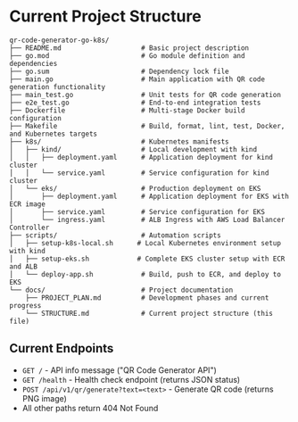 # Current Project Structure

```
qr-code-generator-go-k8s/
├── README.md                    # Basic project description
├── go.mod                       # Go module definition and dependencies
├── go.sum                       # Dependency lock file
├── main.go                      # Main application with QR code generation functionality
├── main_test.go                 # Unit tests for QR code generation
├── e2e_test.go                  # End-to-end integration tests
├── Dockerfile                   # Multi-stage Docker build configuration
├── Makefile                     # Build, format, lint, test, Docker, and Kubernetes targets
├── k8s/                         # Kubernetes manifests
│   ├── kind/                    # Local development with kind
│   │   ├── deployment.yaml      # Application deployment for kind cluster
│   │   └── service.yaml         # Service configuration for kind cluster
│   └── eks/                     # Production deployment on EKS
│       ├── deployment.yaml      # Application deployment for EKS with ECR image
│       ├── service.yaml         # Service configuration for EKS
│       └── ingress.yaml         # ALB Ingress with AWS Load Balancer Controller
├── scripts/                     # Automation scripts
│   ├── setup-k8s-local.sh      # Local Kubernetes environment setup with kind
│   ├── setup-eks.sh            # Complete EKS cluster setup with ECR and ALB
│   └── deploy-app.sh            # Build, push to ECR, and deploy to EKS
└── docs/                        # Project documentation
    ├── PROJECT_PLAN.md          # Development phases and current progress
    └── STRUCTURE.md             # Current project structure (this file)
```

## Current Endpoints
- `GET /` - API info message ("QR Code Generator API")
- `GET /health` - Health check endpoint (returns JSON status)
- `POST /api/v1/qr/generate?text=<text>` - Generate QR code (returns PNG image)
- All other paths return 404 Not Found
